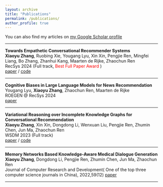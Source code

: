 ```yaml
---
layout: archive
title: "Publications"
permalink: /publications/
author_profile: true
---
```


You can also find my articles on [my Google Scholar profile](https://scholar.google.com/citations?user=pf5Q3JAAAAAJ)

---

   **Towards Empathetic Conversational Recommender Systems**  
   **Xiaoyu Zhang**, Ruobing Xie, Yougang Lyu, Xin Xin, Pengjie Ren, Mingfei Liang, Bo Zhang, Zhanhui Kang, Maarten de Rijke, Zhaochun Ren  
   RecSys 2024 (Full track, <font color='red'> Best Full Paper Award </font>)  
   [paper](https://doi.org/10.1145/3640457.3688133) / [code](https://github.com/zxd-octopus/ECR)

---

   **Cognitive Biases in Large Language Models for News Recommendation**  
   Yougang Lyu, **Xiaoyu Zhang**, Zhaochun Ren, Maarten de Rijke  
   ROEGEN @ RecSys 2024  
   [paper](https://doi.org/10.48550/arXiv.2410.02897)

---

   **Variational Reasoning over Incomplete Knowledge Graphs for Conversational Recommendation**  
   **Xiaoyu Zhang**, Xin Xin, Dongdong Li, Wenxuan Liu, Pengjie Ren, Zhumin Chen, Jun Ma, Zhaochun Ren  
   WSDM 2023 (Full track)  
   [paper](https://doi.org/10.1145/3539597.3570426) / [code](https://github.com/zxd-octopus/VRICR)

---

   **Memory Networks Based Knowledge-Aware Medical Dialogue Generation**  
   **Xiaoyu Zhang**, Dongdong Li, Pengjie Ren, Zhumin Chen, Jun Ma, Zhaochun Ren  
   Journal of Computer Research and Development( One of the top three computer science journals in China), 2022,59(12) 
   [paper](https://doi.org/10.7544/issn1000-1239.20210851)

---


